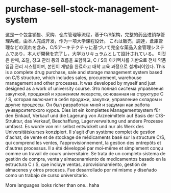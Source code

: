 # purchase-sell-stock-management-system
这是一个包含销售、采购、仓库管理等流程，基于C/S架构，完整的药品进销存管理系统，由本人完成开发，作为一项大学课程设计。
これは販売，調達，倉庫管理などの流れを含み，C/Sアーキテクチャに基づいて完全な薬品入金管理システムであり，本人が開発を完了し，大学カリキュラムとして設計されている。
이것은 판매, 조달, 창고 관리 등의 흐름을 포함하고, C / S의 아키텍처를 기반으로 전체 약품 입금 관리 시스템이며, 본인이 개발을 완료하고 대학 교육 과정으로 설계되어있다.
This is a complete drug purchase, sale and storage management system based on C/S structure, which includes sales, procurement, warehouse management and other processes. It was developed by myself and just designed as a work of university course.
Это полная система управления закупкой, продажей и хранением лекарств, основанная на структуре C / S, которая включает в себя продажи, закупки, управление складом и другие процессы. Он был разработан мной и задуман как работа университетского курса.
Dies ist ein komplettes Managementsystem für den Einkauf, Verkauf und die Lagerung von Arzneimitteln auf Basis der C/S-Struktur, das Verkauf, Beschaffung, Lagerverwaltung und andere Prozesse umfasst. Es wurde von mir selbst entwickelt und nur als Werk des Universitätskurses konzipiert.
Il s'agit d'un système complet de gestion d'achat, de vente et de stockage de médicaments basé sur la structure C/S, qui comprend les ventes, l'approvisionnement, la gestion des entrepôts et d'autres processus. Il a été développé par moi-même et simplement conçu comme un travail de cours universitaire.
Se trata de un completo sistema de gestión de compra, venta y almacenamiento de medicamentos basado en la estructura C / S, que incluye ventas, aprovisionamiento, gestión de almacenes y otros procesos. Fue desarrollado por mí mismo y diseñado como un trabajo de curso universitario.

More languages looks richer than one.. haha
